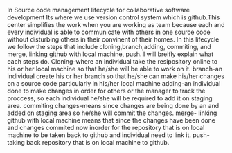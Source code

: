 In Source code management lifecycle for collaborative software development Its where we use version control system which is github.This center simplifies the work when you are working as team because each and every individual is able to communicate with others in one source code without disturbing others in their convinent of their homes. In this lifecycle we follow the steps that include cloning,branch,adding, commiting, and merge, linking github with local machine, push. I will breifly explain what each steps do.
Cloning-where an individual take the resipository online to his or her local machine so that he/she will be able to work on it.
branch-an individual create his or her branch so that he/she can make his/her changes on a source code particularly in his/her local machine
adding-an individual done to make changes in order for others or the manager to track the proccess, so  each individual he/she will be required to add it on staging area.
commiting changes-means since changes are being done by an and added on staging area so he/she will commit the changes.
merge-
linking github with local machine means that since the changes have been done and changes commited now inorder for the repository that is on local machine to be taken back to github and individual need to link it.
push- taking back repository that is on local machine to github.
